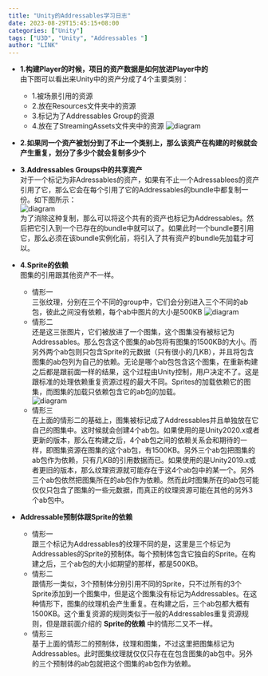 ```yaml
---
title: "Unity的Addressables学习日志"
date: 2023-08-29T15:45:15+08:00
categories: ["Unity"]
tags: ["U3D", "Unity", "Addressables "]
author: "LINK"
---
```


- **1.构建Player的时候，项目的资产数据是如何放进Player中的**   
  由下图可以看出来Unity中的资产分成了4个主要类别：   
  - 1.被场景引用的资源
  - 2.放在Resources文件夹中的资源
  - 3.标记为了Addressables Group的资源
  - 4.放在了StreamingAssets文件夹中的资源
  ![diagram](/game-tech-post/img/unity3d/addr_interact_baloons.png) 

- **2.如果同一个资产被划分到了不止一个类别上，那么该资产在构建的时候就会产生重复，划分了多少个就会复制多少个**
- **3.Addressables Groups中的共享资产**   
  对于一个标记为非Adressables的资产，如果有不止一个Adressablees的资产引用了它，那么它会在每个引用了它的Addressables的bundle中都复制一份。如下图所示：   
  ![diagram](/game-tech-post/img/unity3d/addr_interact_shared.png)    
  为了消除这种复制，那么可以将这个共有的资产也标记为Addressables。然后把它引入到一个已存在的bundle中就可以了。如果此时一个bundle要引用它，那么必须在该bundle实例化前，将引入了共有资产的bundle先加载才可以。   
- **4.Sprite的依赖**   
  图集的引用跟其他资产不一样。
  - 情形一   
  三张纹理，分别在三个不同的group中，它们会分别进入三个不同的ab包，彼此之间没有依赖，每个ab中图片的大小是500KB
  ![diagram](/game-tech-post/img/unity3d/addr_share_exa1.png)    
  - 情形二   
  还是这三张图片，它们被放进了一个图集，这个图集没有被标记为Addressables。那么包含这个图集的ab包将有图集的1500KB的大小。而另外两个ab包则只包含Sprite的元数据（只有很小的几KB），并且将包含图集的ab包列为自己的依赖。无论是哪个ab包包含这个图集，在重新构建之后都是跟前面一样的结果，这个过程由Unity控制，用户决定不了。这是跟标准的处理依赖重复资源过程的最大不同。Sprites的加载依赖它的图集，而图集的加载只依赖包含它的ab包的加载。   
  ![diagram](/game-tech-post/img/unity3d/addr_share_exa2.png)    
  - 情形三   
  在上面的情形二的基础上，图集被标记成了Addressables并且单独放在它自己的图集中。这时候就会创建4个ab包。如果使用的是Unity2020.x或者更新的版本，那么在构建之后，4个ab包之间的依赖关系会和期待的一样，即图集资源在图集的这个ab包，有1500KB。另外三个ab包把图集的ab包作为依赖，只有几KB的引用数据而已。如果使用的是Unity2019.x或者更旧的版本，那么纹理资源就可能存在于这4个ab包中的某一个。另外三个ab包依然把图集所在的ab包作为依赖。然而此时图集所在的ab包可能仅仅只包含了图集的一些元数据，而真正的纹理资源可能在其他的另外3个ab包中。

- **Addressable预制体跟Sprite的依赖**   
  - 情形一   
  跟三个标记为Addressables的纹理不同的是，这里是三个标记为Addressables的Sprite的预制体。每个预制体包含它独自的Sprite。在构建之后，三个ab包的大小如期望的那样，都是500KB。
  - 情形二   
  跟情形一类似，3个预制体分别引用不同的Sprite，只不过所有的3个Sprite添加到一个图集中，但是这个图集没有标记为Addressables。在这种情形下，图集的纹理机会产生重复。在构建之后，三个ab包都大概有1500KB。这个重复资源的规则类似于一般的Addressables重复资源规则，但是跟前面介绍的 **Sprite的依赖** 中的情形二又不一样。
  - 情形三   
  基于上面的情形二的预制体，纹理和图集，不过这里把图集标记为Addressables。此时图集纹理就仅仅只存在在包含图集的ab包中。另外的三个预制体的ab包就把这个图集的ab包作为依赖。